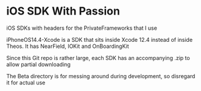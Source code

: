 # iOS SDK With Passion

iOS SDKs with headers for the PrivateFrameworks that I use 

iPhoneOS14.4-Xcode is a SDK that sits inside Xcode 12.4 instead of inside Theos. It has NearField, IOKit and OnBoardingKit

Since this Git repo is rather large, each SDK has an accompanying .zip to allow partial downloading

The Beta directory is for messing around during development, so disregard it for actual use
